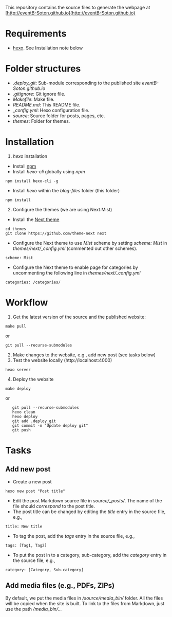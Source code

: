 This repository contains the source files to generate the webpage at [http://eventB-Soton.github.io](http://eventB-Soton.github.io)

# Requirements #
- [hexo](https://hexo.io). See Installation note below

# Folder structures #
- *.deploy_git*: Sub-module corresponding to the published site *eventB-Soton.github.io*
- *.gitignore*: Git ignore file.
- *Makefile*: Make file.
- *README.md*: This README file.
- *_config.yml*: Hexo configuration file.
- *source*: Source folder for posts, pages, etc.
- *themes*: Folder for themes.

# Installation #
1. *hexo* installation
- Install [npm](http://nodejs.org)
- Install *hexo-cli* globally using *npm*
```
npm install hexo-cli -g
```
- Install *hexo* within the *blog-files* folder (this folder)
```
npm install
```
2. Configure the themes (we are using Next.Mist)
- Install the [Next theme](https://github.com/theme-next)
```
cd themes
git clone https://github.com/theme-next next
```
- Configure the Next theme to use *Mist* scheme by setting *scheme: Mist* in *themes/next/_config.yml* (commented out other schemes).
```
scheme: Mist
```
- Configure the Next theme to enable page for categories by uncommenting the following line in *themes/next/_config.yml*
```
categories: /categories/
```

# Workflow #
1. Get the latest version of the source and the published website:
```
make pull
```
   or 
```
git pull --recurse-submodules
```
2. Make changes to the website, e.g., add new post (see tasks below)
3. Test the website locally (http://localhost:4000)
```
hexo server
```
4. Deploy the website
```
make deploy
```
   or
```
   git pull --recurse-submodules
   hexo clean
   hexo deploy
   git add .deploy_git
   git commit -m "Update deploy git"
   git push
```

# Tasks #
## Add new post #
- Create a new post
```
hexo new post "Post title"
```
- Edit the post Markdown source file in *source/_posts/*. The name of the file should *correspond* to the post title.
- The post title can be changed by editing the *title* entry in the source file, e.g.,
```
title: New title
```
- To tag the post, add the *tags* entry in the source file, e.g.,
```
tags: [Tag1, Tag2]
```
- To put the post in to a category, sub-category, add the *category* entry in the source file, e.g.,
```
category: [Category, Sub-category]
```
## Add media files (e.g., PDFs, ZIPs) ##
By default, we put the media files in */source/media_bin/* folder. All the files will be copied when the site is built. To link to the files from Markdown, just use the path */media_bin/...*
